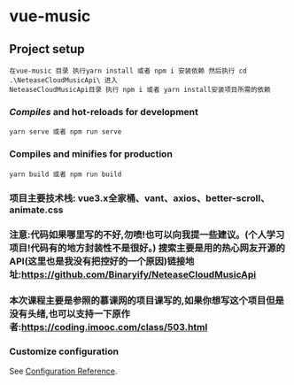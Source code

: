 # vue-music

## Project setup
```
在vue-music 目录 执行yarn install 或者 npm i 安装依赖 然后执行 cd  .\NeteaseCloudMusicApi\ 进入  
NeteaseCloudMusicApi目录 执行 npm i 或者 yarn install安装项目所需的依赖
```

### _Compiles_ **and** hot-reloads for development
```
yarn serve 或者 npm run serve
```

### Compiles and minifies for production
```
yarn build 或者 npm run build
```
### 项目主要技术栈: vue3.x全家桶、vant、axios、better-scroll、animate.css

### 注意:代码如果哪里写的不好,勿喷!也可以向我提一些建议。(个人学习项目!代码有的地方封装性不是很好。) 搜索主要是用的热心网友开源的API(这里也是我没有把控好的一个原因)链接地址:https://github.com/Binaryify/NeteaseCloudMusicApi

### 本次课程主要是参照的慕课网的项目课写的,如果你想写这个项目但是没有头绪,也可以支持一下原作者:https://coding.imooc.com/class/503.html
### Customize configuration
See [Configuration Reference](https://cli.vuejs.org/config/).

